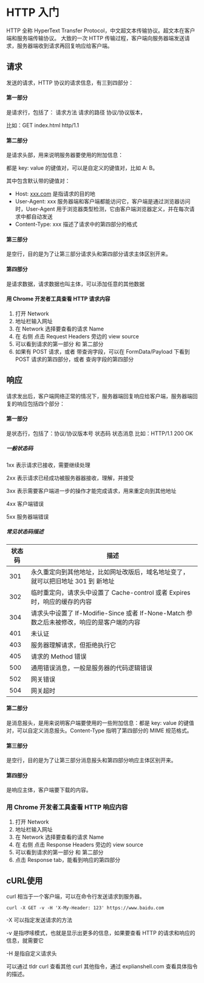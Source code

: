 # HTTP 入门

HTTP 全称 HyperText Transfer Protocol，中文超文本传输协议。超文本在客户端和服务端传输协议。 大致的一次 HTTP 传输过程，客户端向服务器端发送请求，服务器端收到请求再回复响应给客户端。 



## 请求

发送的请求，HTTP 协议的请求信息，有三到四部分： 



#### 第一部分

是请求行，包括了： 请求方法 请求的路径 协议/协议版本， 

比如：GET index.html http/1.1 



#### 第二部分

是请求头部，用来说明服务器要使用的附加信息： 

都是 key: value 的键值对，可以是自定义的键值对，比如 A: B。 

其中包含默认带的键值对： 

- Host: [xxx.com](http://xxx.com) 是指请求的目的地 
- User-Agent: xxx 服务器端和客户端都能访问它，客户端是通过浏览器访问时，User-Agent 用于浏览器类型检测，它由客户端浏览器定义，并在每次请求中都自动发送 
- Content-Type: xxx 描述了请求中的第四部分的格式 



#### 第三部分

是空行，目的是为了让第三部分请求头和第四部分请求主体区别开来。 



#### 第四部分

是请求数据，请求数据也叫主体，可以添加任意的其他数据



#### 用 Chrome 开发者工具查看 HTTP 请求内容

1. 打开 Network
2. 地址栏输入网址
3. 在 Network 选择要查看的请求 Name
4. 在 右侧 点击 Request Headers 旁边的 view source
5. 可以看到请求的第一部分 和 第二部分
6. 如果有 POST 请求，或者 带查询字段，可以在 FormData/Payload 下看到 POST 请求的第四部分，或者 查询字段的第四部分



## 响应

请求发出后，客户端网络正常的情况下，服务器端回复响应给客户端，服务器端回复的响应包括四个部分：



#### 第一部分

是状态行，包括了：协议/协议版本号 状态码 状态消息
比如：HTTP/1.1 200 OK

##### 一般状态码

1xx 表示请求已接收，需要继续处理

2xx 表示请求已经成功被服务器器接收，理解，并接受

3xx 表示需要客户端进一步的操作才能完成请求，用来重定向到其他地址

4xx 客户端错误

5xx 服务器端错误

##### 常见状态码描述

| 状态码 | 描述                                                         |
| ------ | ------------------------------------------------------------ |
| 301    | 永久重定向到其他地址，比如网址改版后，域名地址变了，就可以把旧地址 301 到 新地址 |
| 302    | 临时重定向，请求头中设置了 Cache-control 或者 Expires 时，响应的缓存的内容 |
| 304    | 请求头中设置了 If-Modifie-Since 或者 If-None-Match 参数之后未被修改，响应的是客户端的内容 |
| 401    | 未认证                                                       |
| 403    | 服务器理解请求，但拒绝执行它                                 |
| 405    | 请求的 Method 错误                                           |
| 500    | 通用错误消息，一般是服务器的代码逻辑错误                     |
| 502    | 网关错误                                                     |
| 504    | 网关超时                                                     |



#### 第二部分

是消息报头，是用来说明客户端要使用的一些附加信息：都是 key: value 的键值对，可以自定义消息报头。Content-Type 指明了第四部分的 MIME 规范格式。



#### 第三部分

是空行，目的是为了让第三部分消息报头和第四部分响应主体区别开来。 



#### 第四部分

是响应主体，客户端要下载的内容。



### 用 Chrome 开发者工具查看 HTTP 响应内容

1. 打开 Network
2. 地址栏输入网址
3. 在 Network 选择要查看的请求 Name
4. 在 右侧 点击 Response Headers 旁边的 view source
5. 可以看到请求的第一部分 和 第二部分
6. 点击 Response tab，能看到响应的第四部分



## cURL使用

curl 相当于一个客户端，可以在命令行发送请求到服务器。

```
curl -X GET -v -H 'X-My-Header: 123' https://www.baidu.com
```

-X 可以指定发送请求的方法

-v 是指啰嗦模式，也就是显示出更多的信息，如果要查看 HTTP 的请求和响应的信息，就需要它

-H 是指自定义请求头

可以通过 tldr curl 查看其他 curl 其他指令，通过 explianshell.com 查看具体指令的描述。